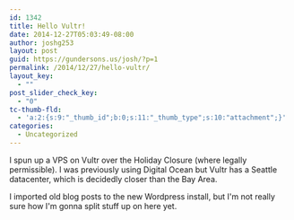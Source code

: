 ```yaml
---
id: 1342
title: Hello Vultr!
date: 2014-12-27T05:03:49-08:00
author: joshg253
layout: post
guid: https://gundersons.us/josh/?p=1
permalink: /2014/12/27/hello-vultr/
layout_key:
  - ""
post_slider_check_key:
  - "0"
tc-thumb-fld:
  - 'a:2:{s:9:"_thumb_id";b:0;s:11:"_thumb_type";s:10:"attachment";}'
categories:
  - Uncategorized
---
```

I spun up a VPS on Vultr over the Holiday Closure (where legally permissible). I was previously using Digital Ocean but Vultr has a Seattle datacenter, which is decidedly closer than the Bay Area.

I imported old blog posts to the new Wordpress install, but I'm not really sure how I'm gonna split stuff up on here yet.